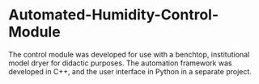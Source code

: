 # Automated-Humidity-Control-Module
The control module was developed for use with a benchtop, institutional model dryer for didactic purposes. The automation framework was developed in C++, and the user interface in Python in a separate project. 
